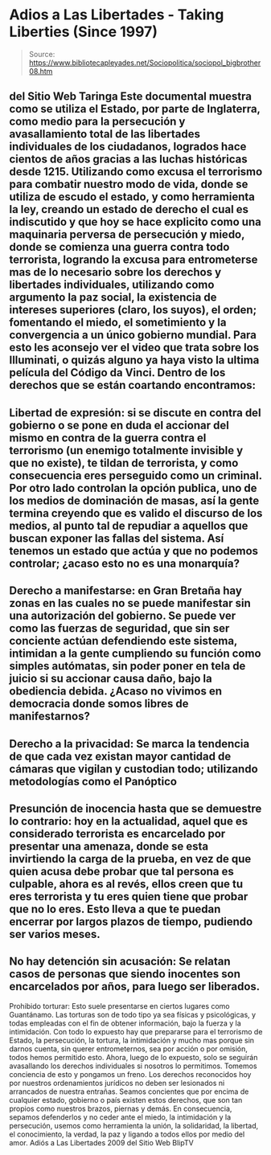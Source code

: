 # Adios a Las Libertades - Taking Liberties (Since 1997)

> Source: https://www.bibliotecapleyades.net/Sociopolitica/sociopol_bigbrother08.htm

del Sitio Web
Taringa
Este documental muestra como se utiliza el Estado, por parte de Inglaterra,
como medio para la persecución y avasallamiento total de las libertades
individuales de los ciudadanos, logrados hace cientos de años gracias a las
luchas históricas desde 1215.
Utilizando como excusa el terrorismo para combatir nuestro modo de vida,
donde se utiliza de escudo el estado, y como herramienta la ley, creando un
estado de derecho el cual es indiscutido y que hoy se hace explicito como
una maquinaria perversa de persecución y miedo, donde se comienza una guerra
contra todo terrorista, logrando la excusa para entrometerse mas de lo
necesario sobre los derechos y libertades individuales, utilizando como
argumento la paz social, la existencia de intereses superiores (claro, los
suyos), el orden; fomentando el miedo, el sometimiento y la convergencia
a un
único gobierno mundial.
Para esto les aconsejo ver el
video que trata
sobre los Illuminati, o quizás alguno ya haya visto la ultima película del
Código da Vinci.
Dentro de los derechos que se están coartando
encontramos:
-
Libertad de expresión: si se
discute en contra del gobierno o se pone en duda el accionar del
mismo en contra de la guerra contra el terrorismo (un enemigo
totalmente invisible y que no existe), te tildan de terrorista, y
como consecuencia eres perseguido como un criminal. Por otro lado
controlan la opción publica, uno de los medios de dominación de
masas, así la gente termina creyendo que es valido el discurso de
los medios, al punto tal de repudiar a aquellos que buscan exponer
las fallas del sistema. Así tenemos un estado que actúa y que no
podemos controlar; ¿acaso esto no es una monarquía?
-
Derecho a manifestarse: en Gran
Bretaña hay zonas en las cuales no se puede manifestar sin una
autorización del gobierno. Se puede ver como las fuerzas de
seguridad, que sin ser conciente actúan defendiendo este sistema,
intimidan a la gente cumpliendo su función como simples autómatas,
sin poder poner en tela de juicio si su accionar causa daño, bajo la
obediencia debida. ¿Acaso no vivimos en democracia donde somos
libres de manifestarnos?
-
Derecho a la privacidad: Se marca
la tendencia de que cada vez existan mayor cantidad de cámaras que
vigilan y custodian todo; utilizando metodologías como el
Panóptico
-
Presunción de inocencia hasta que se
demuestre lo contrario: hoy en la actualidad, aquel que es
considerado terrorista es encarcelado por presentar una amenaza,
donde se esta invirtiendo la carga de la prueba, en vez de que quien
acusa debe probar que tal persona es culpable, ahora es al revés,
ellos creen que tu eres terrorista y tu eres quien tiene que probar
que no lo eres. Esto lleva a que te puedan encerrar por largos plazos
de tiempo, pudiendo ser varios meses.
-
No hay detención sin acusación:
Se relatan casos de personas que siendo inocentes son encarcelados
por años, para luego ser liberados.
-
Prohibido torturar: Esto suele
presentarse en ciertos lugares como Guantánamo. Las torturas son de
todo tipo ya sea físicas y psicológicas, y todas empleadas con el
fin de obtener información, bajo la fuerza y la intimidación.
Con todo lo expuesto hay que prepararse para el
terrorismo de Estado, la persecución, la tortura, la intimidación y mucho
mas porque sin darnos cuenta, sin querer entrometernos, sea por acción o por
omisión, todos hemos permitido esto.
Ahora, luego de lo expuesto, solo se seguirán avasallando los derechos
individuales si nosotros lo permitimos.
Tomemos conciencia de esto y pongamos un freno. Los derechos reconocidos hoy
por nuestros ordenamientos jurídicos no deben ser lesionados ni arrancados
de nuestra entrañas.
Seamos concientes que por encima de cualquier estado,
gobierno o país existen estos derechos, que son tan propios como nuestros
brazos, piernas y demás.
En consecuencia, sepamos defenderlos y no ceder ante el miedo, la
intimidación y la persecución, usemos como herramienta la unión, la
solidaridad, la libertad, el conocimiento, la verdad, la paz y ligando a
todos ellos por medio del amor.
Adiós a Las Libertades
2009
del Sitio Web
BlipTV
